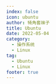 ```yaml
---
index: false
icon: ubuntu
author: 犄角套袜子
title: Ubuntu
date: 2022-05-04
category:
  - 操作系统
  - Linux
tag:
  - Ubuntu
  - Linux
footer: true
---
```

